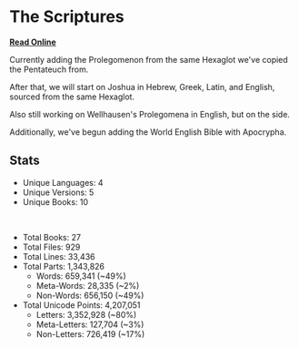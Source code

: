 # The Scriptures

**[Read Online](https://r-neal-kelly.github.io/the_scriptures/)**

Currently adding the Prolegomenon from the same Hexaglot we've copied the Pentateuch from.

After that, we will start on Joshua in Hebrew, Greek, Latin, and English, sourced from the same Hexaglot.

Also still working on Wellhausen's Prolegomena in English, but on the side.

Additionally, we've begun adding the World English Bible with Apocrypha.

## Stats

- Unique Languages: 4
- Unique Versions: 5
- Unique Books: 10

<br>

- Total Books: 27
- Total Files: 929
- Total Lines: 33,436
- Total Parts: 1,343,826
    - Words: 659,341 (~49%)
    - Meta-Words: 28,335 (~2%)
    - Non-Words: 656,150 (~49%)
- Total Unicode Points: 4,207,051
    - Letters: 3,352,928 (~80%)
    - Meta-Letters: 127,704 (~3%)
    - Non-Letters: 726,419 (~17%)
